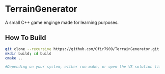 # TerrainGenerator
A small C++ game enginge made for learning purposes.

## How To Build
```bash
git clone --recursive https://github.com/Ofir7909/TerrainGenerator.git
mkdir build; cd build
cmake ..

#Depending on your system, either run make, or open the VS solution file.
```
